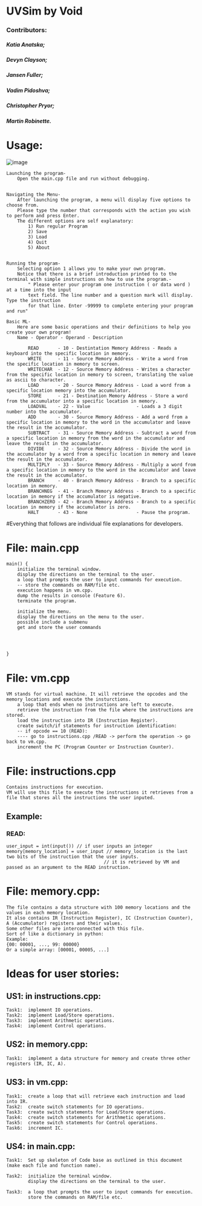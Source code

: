 # UVSim by Void
### Contributors: 
##### Katia Anatska;
##### Devyn Clayson;
##### Jansen Fuller;
##### Vadim Pidoshva;
##### Christopher Pryor;
##### Martin Robinette.

# Usage:

![image](https://user-images.githubusercontent.com/84491549/183376244-d27476dd-c79d-43ee-9729-db57bf3f6104.png)


    Launching the program-
        Open the main.cpp file and run without debugging.
    
        
    Navigating the Menu-
        After launching the program, a menu will display five options to choose from.
        Please type the number that corresponds with the action you wish to perform and press Enter.
        The different options are self explanatory:
            1) Run regular Program
            2) Save
            3) Load
            4) Quit
            5) About


    Running the program-
        Selecting option 1 allows you to make your own program. 
        Notice that there is a brief introduction printed to to the terminal with simple instructions on how to use the program.-
            " Please enter your program one instruction ( or data word ) at a time into the input 
            text field. The line number and a question mark will display. Type the instruction 
            for that line. Enter -99999 to complete entering your program and run"

    Basic ML-
        Here are some basic operations and their definitions to help you create your own program!
        Name - Operator - Operand - Description
            
            READ       - 10 - Destintation Memory Address - Reads a keyboard into the specific location in memory.
            WRITE      - 11 - Source Memory Address - Write a word from the specific location in memory to screen.
            WRITECHAR  - 12 - Source Memory Address - Writes a character from the specific location in memory to screen, translating the value as ascii to character.
            LOAD       - 20 - Source Memory Address - Load a word from a specific location memory into the accumulator.
            STORE      - 21 - Destination Memory Address - Store a word from the accumulator into a specific location in memory.
            LOADVAL    - 22 - Value                 - Loads a 3 digit number into the accumulator.
            ADD        - 30 - Source Memory Address - Add a word from a specific location in memory to the word in the accumulator and leave the result in the accumulator.
            SUBTRACT   - 31 - Source Memory Address - Subtract a word from a specific location in memory from the word in the accumulator and leave the result in the accumulator.
            DIVIDE     - 32 - Source Memory Address - Divide the word in the accumulator by a word from a specific location in memory and leave the result in the accumulator.
            MULTIPLY   - 33 - Source Memory Address - Multiply a word from a specific location in memory to the word in the accumulator and leave the result in the accumulator.
            BRANCH     - 40 - Branch Memory Address - Branch to a specific location in memory.
            BRANCHNEG  - 41 - Branch Memory Address - Branch to a specific location in memory if the accumulator is negative.
            BRANCHZERO - 42 - Branch Memory Address - Branch to a specific location in memory if the accumulator is zero.
            HALT       - 43 - None                  - Pause the program.



#Everything that follows are individual file explanations for developers.
# File: main.cpp
    main() {
        initialize the terminal window.
        display the directions on the terminal to the user.
        a loop that prompts the user to input commands for execution.
        -- store the commands on RAM/file etc.
        execution happens in vm.cpp.
        dump the results in console (Feature 6).
        terminate the program.
        
        initialize the menu.
        display the directions on the menu to the user.
        possible include a submenu
        get and store the user commands




    }

# File: vm.cpp 
    VM stands for virtual machine. It will retrieve the opcodes and the memory locations and execute the insturctions.
        a loop that ends when no instructions are left to execute.
        retrieve the instruction from the file where the instructions are stored.
        load the instruction into IR (Instruction Register).
        create switch/if statements for instruction identification:
        -- if opcode == 10 (READ):
        ---- go to instructions.cpp /READ -> perform the operation -> go back to vm.cpp.
        increment the PC (Program Counter or Instruction Counter).

# File: instructions.cpp
    Contains instructions for execution.
    VM will use this file to execute the instructions it retrieves from a file that stores all the instructions the user inputed.

## Example:
### READ:
    user_input = int(input()) // if user inputs an integer
    memory[memory_location] = user_input // memory_location is the last two bits of the instruction that the user inputs.
                                        // it is retrieved by VM and passed as an argument to the READ instruction.

# File: memory.cpp:
    The file contains a data structure with 100 memory locations and the values in each memory location.
    It also contains IR (Instruction Register), IC (Instruction Counter), A (Accumulator) registers and their values.
    Some other files are interconnected with this file.
    Sort of like a dictionary in python:
    Example:
    {00: 00001, ..., 99: 00000}
    Or a simple array: [00001, 00005, ...]

# Ideas for user stories:
## US1: in instructions.cpp:
    Task1:  implement IO operations.
    Task2:  implement Load/Store operations.
    Task3:  implement Arithmetic operations.
    Task4:  implement Control operations.
## US2: in memory.cpp:
    Task1:  implement a data structure for memory and create three other registers (IR, IC, A).

## US3: in vm.cpp:
    Task1:  create a loop that will retrieve each instruction and load into IR.
    Task2:  create switch statements for IO operations.
    Task3:  create switch statements for Load/Store operations.
    Task4:  create switch statements for Arithmetic operations.
    Task5:  create switch statements for Control operations.
    Task6:  increment IC.

## US4: in main.cpp:
    Task1:  Set up skeleton of Code base as outlined in this document (make each file and function name).

    Task2:  initialize the terminal window.
            display the directions on the terminal to the user.

    Task3:  a loop that prompts the user to input commands for execution.
            store the commands on RAM/file etc.
